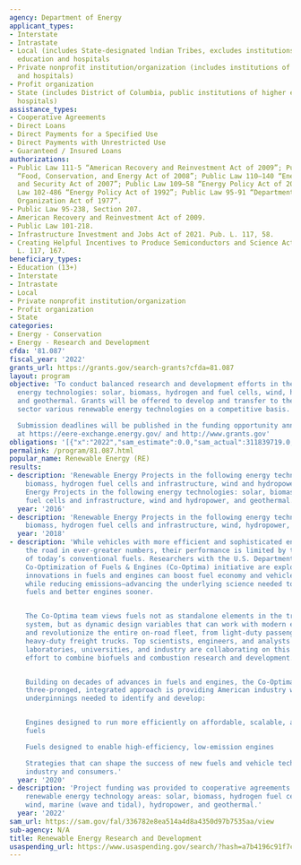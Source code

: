 ```yaml
---
agency: Department of Energy
applicant_types:
- Interstate
- Intrastate
- Local (includes State-designated lndian Tribes, excludes institutions of higher
  education and hospitals
- Private nonprofit institution/organization (includes institutions of higher education
  and hospitals)
- Profit organization
- State (includes District of Columbia, public institutions of higher education and
  hospitals)
assistance_types:
- Cooperative Agreements
- Direct Loans
- Direct Payments for a Specified Use
- Direct Payments with Unrestricted Use
- Guaranteed / Insured Loans
authorizations:
- Public Law 111-5 “American Recovery and Reinvestment Act of 2009”; Public Law 110-234
  “Food, Conservation, and Energy Act of 2008”; Public Law 110–140 “Energy Independence
  and Security Act of 2007”; Public Law 109–58 “Energy Policy Act of 2005”; Public
  Law 102-486 “Energy Policy Act of 1992”; Public Law 95-91 “Department of Energy
  Organization Act of 1977”.
- Public Law 95-238, Section 207.
- American Recovery and Reinvestment Act of 2009.
- Public Law 101-218.
- Infrastructure Investment and Jobs Act of 2021. Pub. L. 117, 58.
- Creating Helpful Incentives to Produce Semiconductors and Science Act of 2022. Pub.
  L. 117, 167.
beneficiary_types:
- Education (13+)
- Interstate
- Intrastate
- Local
- Private nonprofit institution/organization
- Profit organization
- State
categories:
- Energy - Conservation
- Energy - Research and Development
cfda: '81.087'
fiscal_year: '2022'
grants_url: https://grants.gov/search-grants?cfda=81.087
layout: program
objective: 'To conduct balanced research and development efforts in the following
  energy technologies: solar, biomass, hydrogen and fuel cells, wind, hydropower,
  and geothermal. Grants will be offered to develop and transfer to the nonfederal
  sector various renewable energy technologies on a competitive basis.

  Submission deadlines will be published in the funding opportunity announcements
  at https://eere-exchange.energy.gov/ and http://www.grants.gov'
obligations: '[{"x":"2022","sam_estimate":0.0,"sam_actual":311839719.0,"usa_spending_actual":294956913.23},{"x":"2023","sam_estimate":78883623.0,"sam_actual":0.0,"usa_spending_actual":433927852.93},{"x":"2024","sam_estimate":0.0,"sam_actual":0.0,"usa_spending_actual":858082507.79}]'
permalink: /program/81.087.html
popular_name: Renewable Energy (RE)
results:
- description: 'Renewable Energy Projects in the following energy technologies: solar,
    biomass, hydrogen fuel cells and infrastructure, wind and hydropower, and geothermal.  Renewable
    Energy Projects in the following energy technologies: solar, biomass, hydrogen
    fuel cells and infrastructure, wind and hydropower, and geothermal. '
  year: '2016'
- description: 'Renewable Energy Projects in the following energy technologies: solar,
    biomass, hydrogen fuel cells and infrastructure, wind, hydropower, and geothermal.'
  year: '2018'
- description: 'While vehicles with more efficient and sophisticated engines are hitting
    the road in ever-greater numbers, their performance is limited by the properties
    of today’s conventional fuels. Researchers with the U.S. Department of Energy
    Co-Optimization of Fuels & Engines (Co-Optima) initiative are exploring how simultaneous
    innovations in fuels and engines can boost fuel economy and vehicle performance,
    while reducing emissions—advancing the underlying science needed to deliver better
    fuels and better engines sooner.


    The Co-Optima team views fuels not as standalone elements in the transportation
    system, but as dynamic design variables that can work with modern engines to optimize
    and revolutionize the entire on-road fleet, from light-duty passenger cars to
    heavy-duty freight trucks. Top scientists, engineers, and analysts from national
    laboratories, universities, and industry are collaborating on this first-of-its-kind
    effort to combine biofuels and combustion research and development.


    Building on decades of advances in fuels and engines, the Co-Optima initiative’s
    three-pronged, integrated approach is providing American industry with the scientific
    underpinnings needed to identify and develop:


    Engines designed to run more efficiently on affordable, scalable, and sustainable
    fuels

    Fuels designed to enable high-efficiency, low-emission engines

    Strategies that can shape the success of new fuels and vehicle technologies with
    industry and consumers.'
  year: '2020'
- description: 'Project funding was provided to cooperative agreements in the following
    renewable energy technology areas: solar, biomass, hydrogen fuel cells and infrastructure,
    wind, marine (wave and tidal), hydropower, and geothermal.'
  year: '2022'
sam_url: https://sam.gov/fal/336782e8ea514a4d8a4350d97b7535aa/view
sub-agency: N/A
title: Renewable Energy Research and Development
usaspending_url: https://www.usaspending.gov/search/?hash=a7b4196c91f7c3e9ab2f3cc34518620b
---
```

